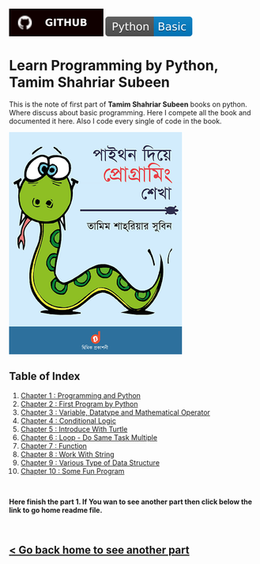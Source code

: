 [![Tazri](./../asset/badges/github.svg)](https://github.com/Tazri/learn-programming-with-python)
![Basic Programming](./../asset/badges/Python-Basic-blue.svg) 


Learn Programming by Python, Tamim Shahriar Subeen
==================================================

This is the note of first part of **Tamim Shahriar Subeen** books on python. Where discuss about basic programming. Here I compete all the book and documented it here. Also I code every single of code in the book. 

![Part 1: Programming Basic](./../asset/book_cover/learn.programming.with_.python.front_.cover_.small_.png)

Table of Index 
--------------

1. [Chapter 1 : Programming and Python](./chapter_1/chapter_1.md)
1. [Chapter 2 : First Program by Python](./chapter_2/chapter_2.md)
1. [Chapter 3 : Variable, Datatype and Mathematical Operator](./chapter_3/chapter_3.md)
1. [Chapter 4 : Conditional Logic](./chapter_4/chapter_4.md)
1. [Chapter 5 : Introduce With Turtle](./chapter_5/chapter_5.md)
1. [Chapter 6 : Loop - Do Same Task Multiple](./chapter_6/chapter_6.md)
1. [Chapter 7 : Function](./chapter_7/chapter_7.md)
1. [Chapter 8 : Work With String](./chapter_8/chapter_8.md)
1. [Chapter 9 : Various Type of Data Structure](./chapter_9/chapter_9.md)
1. [Chapter 10 : Some Fun Program](./chapter_10/chapter_10.md)

<br>

**Here finish the part 1. If You wan to see another part then click below the link to go home readme file.**

<br />

[< Go back home to see another part](./../README.md)
----------------------------------------------------